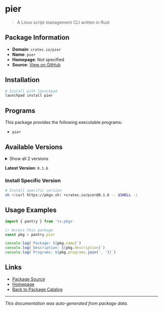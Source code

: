 # pier

> A Linux script management CLI written in Rust

## Package Information

- **Domain**: `crates.io/pier`
- **Name**: `pier`
- **Homepage**: Not specified
- **Source**: [View on GitHub](https://github.com/pkgxdev/pantry/tree/main/projects/crates.io/pier/package.yml)

## Installation

```bash
# Install with launchpad
launchpad install pier
```

## Programs

This package provides the following executable programs:

- `pier`

## Available Versions

<details>
<summary>Show all 2 versions</summary>

- `0.1.6`, `0.1.5`

</details>

**Latest Version**: `0.1.6`

### Install Specific Version

```bash
# Install specific version
sh <(curl https://pkgx.sh) +crates.io/pier@0.1.6 -- $SHELL -i
```

## Usage Examples

```typescript
import { pantry } from 'ts-pkgx'

// Access this package
const pkg = pantry.pier

console.log(`Package: ${pkg.name}`)
console.log(`Description: ${pkg.description}`)
console.log(`Programs: ${pkg.programs.join(', ')}`)
```

## Links

- [Package Source](https://github.com/pkgxdev/pantry/tree/main/projects/crates.io/pier/package.yml)
- [Homepage](#)
- [Back to Package Catalog](../package-catalog.md)

---

*This documentation was auto-generated from package data.*
